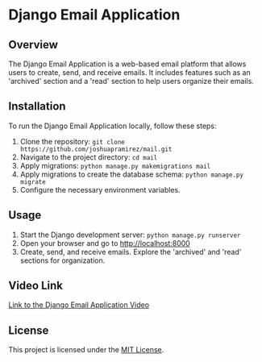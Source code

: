 # Django Email Application

## Overview
The Django Email Application is a web-based email platform that allows users to create, send, and receive emails. It includes features such as an 'archived' section and a 'read' section to help users organize their emails.

## Installation
To run the Django Email Application locally, follow these steps:

1. Clone the repository: `git clone https://github.com/joshuapramirez/mail.git`
2. Navigate to the project directory: `cd mail`
3. Apply migrations: `python manage.py makemigrations mail`
4. Apply migrations to create the database schema: `python manage.py migrate`
5. Configure the necessary environment variables.

## Usage
1. Start the Django development server: `python manage.py runserver`
2. Open your browser and go to [http://localhost:8000](http://localhost:8000)
3. Create, send, and receive emails. Explore the 'archived' and 'read' sections for organization.

## Video Link
[Link to the Django Email Application Video](https://youtu.be/gPFqFpRcsmI)

## License
This project is licensed under the [MIT License](LICENSE).
